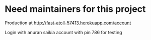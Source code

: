 # Need maintainers for this project

Production at
http://fast-atoll-57413.herokuapp.com/account

Login with anuran saikia account with pin 786 for testing


